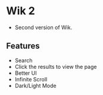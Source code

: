 # Wik 2
- Second version of Wik.

## Features
- Search
- Click the results to view the page
- Better UI
- Infinite Scroll
- Dark/Light Mode
